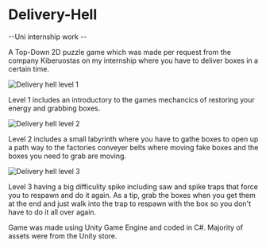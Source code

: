 # Delivery-Hell

--Uni internship work --

A Top-Down 2D puzzle game which was made per request from the company Kiberuostas on my internship where you have to deliver boxes in a certain time.

![Delivery hell level 1](https://github.com/PaulJur/Delivery-Hell/assets/97526083/fe70abf6-81e7-4fe8-ba34-a66dcb41dea2)

Level 1 includes an introductory to the games mechancics of restoring your energy and grabbing boxes.

![Delivery hell level 2](https://github.com/PaulJur/Delivery-Hell/assets/97526083/03939a83-2489-4949-9a58-1acfe93a7183)

Level 2 includes a small labyrinth where you have to gathe boxes to open up a path way to the factories conveyer belts where moving fake boxes and the boxes you need to grab are moving.

![Delivery hell level 3](https://github.com/PaulJur/Delivery-Hell/assets/97526083/d5ce2257-f445-4284-aad1-b940257274b5)

Level 3 having a big difficulity spike including saw and spike traps that force you to respawn and do it again. As a tip, grab the boxes when you get them at the end and just walk into the trap to respawn with the box so you don't have to do it all over again.

Game was made using Unity Game Engine and coded in C#. Majority of assets were from the Unity store.
